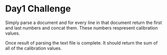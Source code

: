 # Day1 Challenge

Simply parse a document and for every line in that document return the first and last numbers and concat them. These numbers respresent calibration values.

Once result of parsing the text file is complete. It should return the sum of all of the calibration values.

